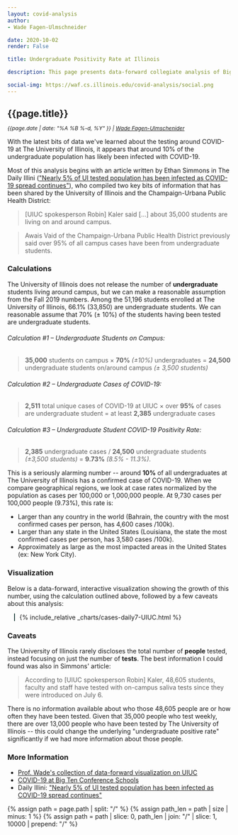 ```yaml
---
layout: covid-analysis
author:
- Wade Fagen-Ulmschneider

date: 2020-10-02
render: False

title: Undergraduate Positivity Rate at Illinois

description: This page presents data-forward collegiate analysis of Big-10 data in a way that allows you to nerd out with the underlying data while providing context to the on-going pandemic that is impacting college campuses everywhere.

social-img: https://waf.cs.illinois.edu/covid-analysis/social.png
---
```


<link rel="stylesheet" href="../css.css">

## {{page.title}}

<p style="margin-top: -5px; font-size: 12px;">
  <i>
    {{page.date | date: "%A %B %-d, %Y" }} |
    <a href="https://waf.cs.illinois.edu/">Wade Fagen-Ulmschenider</a>
  </i>
</p>

With the latest bits of data we've learned about the testing around COVID-19 at The University of Illinois, it appears that around 10% of the undergraduate population has likely been infected with COVID-19.

Most of this analysis begins with an article written by Ethan Simmons in The Daily Illini (["Nearly 5% of UI tested population has been infected as COVID-19 spread continues"](https://dailyillini.com/covid-10/2020/09/28/5-ui-testers-infected-covid-19-spread-continues/)), who compiled two key bits of information that has been shared by the University of Illinois and the Champaign-Urbana Public Health District:

<blockquote>
[UIUC spokesperson Robin] Kaler said [...] about 35,000 students are living on and around campus. 
</blockquote>

<blockquote>
Awais Vaid of the Champaign-Urbana Public Health District previously said over 95% of all campus cases have been from undergraduate students.
</blockquote>

### Calculations

The University of Illinois does not release the number of <b>undergraduate</b> students living around campus, but we can make a reasonable assumption from the Fall 2019 numbers. Among the 51,196 students enrolled at The University of Illinois, 66.1% (33,850) are undergraduate students.  We can reasonable assume that 70% (± 10%) of the students having been tested are undergraduate students.

###### Calculation #1 &ndash; Undergraduate Students on Campus:
<blockquote>
<b>35,000</b> students on campus × <b>70%</b> <i>(±10%)</i> undergraduates = <b>24,500</b> undergraduate students on/around campus <i>(± 3,500 students)</i>
</blockquote>

###### Calculation #2 &ndash; Undergraduate Cases of COVID-19:
<blockquote>
<b>2,511</b> total unique cases of COVID-19 at UIUC × over <b>95%</b> of cases are undergraduate student = at least <b>2,385</b> undergraduate cases
</blockquote>

###### Calculation #3 &ndash; Undergraduate Student COVID-19 Positivity Rate:
<blockquote>
<b>2,385</b> undergraduate cases / <b>24,500</b> undergraduate students <i>(±3,500 students)</i> = <b>9.73%</b> <i>(8.5% - 11.3%)</i>.
</blockquote>

This is a seriously alarming number -- around **10%** of all undergraduates at The University of Illinois has a confirmed case of COVID-19.  When we compare geographical regions, we look at case rates normalized by the population as cases per 100,000 or 1,000,000 people.  At 9,730 cases per 100,000 people (9.73%), this rate is:

- Larger than any country in the world (Bahrain, the country with the most confirmed cases per person, has 4,600 cases /100k).
- Larger than any state in the United States (Louisiana, the state the most confirmed cases per person, has 3,580 cases /100k).
- Approximately as large as the most impacted areas in the United States (ex: New York City).


### Visualization

Below is a data-forward, interactive visualization showing the growth of this number, using the calculation outlined above, followed by a few caveats about this analysis:

<div style="margin-left: 3%; margin-right: 5%; padding-left: 2%;  border-left: solid 2px hsl(173, 30%, 20%); ">
<div id="sizer"></div>
{% include_relative _charts/cases-daily7-UIUC.html %}
</div>


### Caveats

The University of Illinois rarely discloses the total number of **people** tested, instead focusing on just the number of **tests**.  The best information I could found was also in Simmons' article:

<blockquote>
According to [UIUC spokesperson Robin] Kaler, 48,605 students, faculty and staff have tested with on-campus saliva tests since they were introduced on July 6. 
</blockquote>

There is no information available about who those 48,605 people are or how often they have been tested.  Given that 35,000 people who test weekly, there are over 13,000 people who have been tested by The University of Illinois -- this could change the underlying "undergraduate positive rate" significantly if we had more information about those people.


### More Information

- [Prof. Wade's collection of data-forward visualization on UIUC](https://waf.cs.illinois.edu/covid-analysis/uiuc/)
- [COVID-19 at Big Ten Conference Schools](https://91-divoc.com/pages/covid-19-at-big-ten-conference-schools/)
- Daily Illini: ["Nearly 5% of UI tested population has been infected as COVID-19 spread continues"](https://dailyillini.com/covid-10/2020/09/28/5-ui-testers-infected-covid-19-spread-continues/)



<script defer src="https://code.jquery.com/jquery-3.5.1.min.js" integrity="sha256-9/aliU8dGd2tb6OSsuzixeV4y/faTqgFtohetphbbj0=" crossorigin="anonymous"></script>
<script defer src="https://cdn.jsdelivr.net/npm/lodash@4.17.19/lodash.min.js" integrity="sha256-Jvh9+A4HNbbWsWl1Dw7kAzNsU3y8elGIjLnUSUNMtLg=" crossorigin="anonymous"></script>
<script defer src="https://d3js.org/d3.v5.min.js" crossorigin="anonymous"></script>

{% assign path = page.path | split: "/" %}
{% assign path_len = path | size | minus: 1 %}
{% assign path = path | slice: 0, path_len | join: "/" | slice: 1, 10000 | prepend: "/" %}

<script defer src="/static/js/d3-tip.js"></script>
<script defer src="{{path}}/src/updated.js"></script>
<script defer src="{{path}}/src/vv-oct.js"></script>

